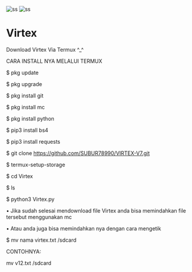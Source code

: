 ![ss](https://user-images.githubusercontent.com/80770646/145108114-5676f3a4-ef58-48aa-b8fa-512cf42256b0.jpg)
![ss](https://user-images.githubusercontent.com/80770646/145108146-ddb407dc-5b1b-4d66-8a71-f0e303c93c81.png)
# Virtex
Download Virtex Via Termux ^_^

CARA INSTALL NYA MELALUI TERMUX


$ pkg update

$ pkg upgrade

$ pkg install git

$ pkg install mc

$ pkg install python

$ pip3 install bs4

$ pip3 install requests

$ git clone https://github.com/SUBUR78990/VIRTEX-V7.git

$ termux-setup-storage

$ cd Virtex

$ ls
 
$ python3 Virtex.py

• Jika sudah selesai mendownload file Virtex anda bisa memindahkan file tersebut menggunakan mc

• Atau anda juga bisa memindahkan nya dengan cara mengetik

$ mv nama virtex.txt /sdcard

CONTOHNYA:

mv v12.txt /sdcard

